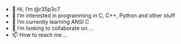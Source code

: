 - 👋 Hi, I’m @r35p3c7
- 👀 I’m interested in programming in C, C++, Python and other stuff
- 🌱 I’m currently learning ANSI C
- 💞️ I’m looking to collaborate on ...
- 📫 How to reach me ...

<!---
r35p3c7/r35p3c7 is a ✨ special ✨ repository because its `README.md` (this file) appears on your GitHub profile.
You can click the Preview link to take a look at your changes.
--->
